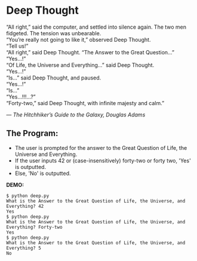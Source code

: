 # Deep Thought

“All right,” said the computer, and settled into silence again. The two men fidgeted. The tension was unbearable.  
“You’re really not going to like it,” observed Deep Thought.  
“Tell us!”  
“All right,” said Deep Thought. “The Answer to the Great Question…”  
“Yes…!”  
“Of Life, the Universe and Everything…” said Deep Thought.  
“Yes…!”  
“Is…” said Deep Thought, and paused.  
“Yes…!”  
“Is…”  
“Yes…!!!…?”  
“Forty-two,” said Deep Thought, with infinite majesty and calm.”  

*— The Hitchhiker’s Guide to the Galaxy, Douglas Adams*


## The Program:

* The user is prompted for the answer to the Great Question of Life, the Universe and Everything.
* If the user inputs 42 or (case-insensitively) forty-two or forty two, 'Yes' is outputted.
* Else, 'No' is outputted.


**DEMO:**

```
$ python deep.py
What is the Answer to the Great Question of Life, the Universe, and Everything? 42
Yes
$ python deep.py
What is the Answer to the Great Question of Life, the Universe, and Everything? Forty-two
Yes
$ python deep.py
What is the Answer to the Great Question of Life, the Universe, and Everything? 5
No
```
